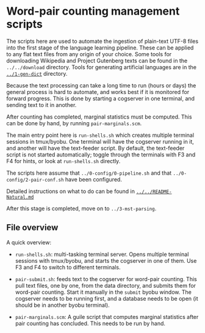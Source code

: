 
Word-pair counting management scripts
=====================================

The scripts here are used to automate the ingestion of plain-text
UTF-8 files into the first stage of the language learning pipeline.
These can be applied to any flat text files from any origin of your
choice.  Some tools for downloading Wikipedia and Project Gutenberg
texts can be found in the `../../download` directory.  Tools for
generating artificial languages are in the
[`../1-gen-dict`](../1-gen-dict) directory.

Because the text processing can take a long time to run (hours or days)
the general process is hard to automate, and works best if it is
monitored for forward progress. This is done by starting a cogserver
in one terminal, and sending text to it in another.

After counting has completed, marginal statistics must be computed.
This can be done by hand, by running `pair-marginals.scm`.

The main entry point here is `run-shells.sh` which creates multiple
terminal sessions in tmux/byobu. One terminal will have the cogserver
running in it, and another will have the text-feeder script. By default,
the text-feeder script is not started automatically; toggle through
the terminals with F3 and F4 for hints, or look at `run-shells.sh`
directly.

The scripts here assume that `../0-config/0-pipeline.sh` and that
`../0-config/2-pair-conf.sh` have been configured.

Detailed instructions on what to do can be found in
[`../../README-Natural.md`](../../README-Natural.md)

After this stage is completed, move on to `../3-mst-parsing`.

File overview
-------------
A quick overview:

* `run-shells.sh`: multi-tasking terminal server.  Opens multiple
  terminal sessions with tmux/byobu, and starts the cogserver in one
  of them.  Use F3 and F4 to switch to different terminals.

* `pair-submit.sh`: feeds text to the cogserver for word-pair counting.
  This pull text files, one by one, from the data directory, and submits
  them for word-pair counting. Start it manually in the `submit` byobu
  window. The cogserver needs to be running first, and a database needs
  to be open (it should be in another byobu terminal).

* `pair-marginals.scm`: A guile script that computes marginal statistics
  after pair counting has concluded. This needs to be run by hand.

